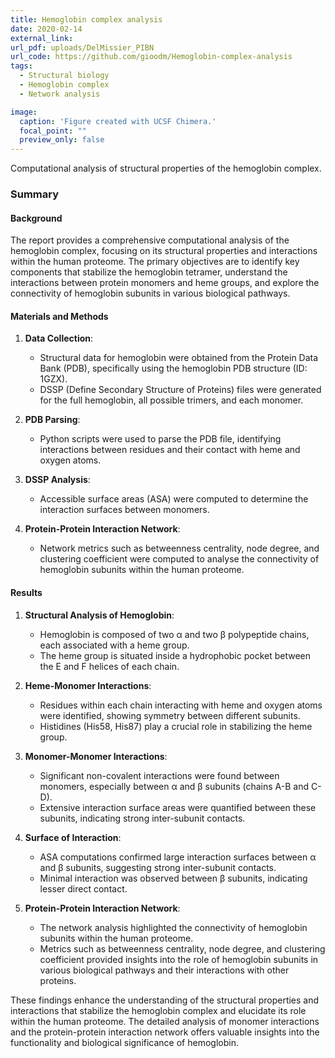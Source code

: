 ```yaml
---
title: Hemoglobin complex analysis
date: 2020-02-14
external_link: 
url_pdf: uploads/DelMissier_PIBN
url_code: https://github.com/gioodm/Hemoglobin-complex-analysis
tags:
  - Structural biology
  - Hemoglobin complex
  - Network analysis

image:
  caption: 'Figure created with UCSF Chimera.'
  focal_point: ""
  preview_only: false
---
```


Computational analysis of structural properties of the hemoglobin complex.

### Summary

#### **Background**
The report provides a comprehensive computational analysis of the hemoglobin complex, focusing on its structural properties and interactions within the human proteome. The primary objectives are to identify key components that stabilize the hemoglobin tetramer, understand the interactions between protein monomers and heme groups, and explore the connectivity of hemoglobin subunits in various biological pathways.

#### **Materials and Methods**
1. **Data Collection**:
   - Structural data for hemoglobin were obtained from the Protein Data Bank (PDB), specifically using the hemoglobin PDB structure (ID: 1GZX).
   - DSSP (Define Secondary Structure of Proteins) files were generated for the full hemoglobin, all possible trimers, and each monomer.

2. **PDB Parsing**:
   - Python scripts were used to parse the PDB file, identifying interactions between residues and their contact with heme and oxygen atoms.

3. **DSSP Analysis**:
   - Accessible surface areas (ASA) were computed to determine the interaction surfaces between monomers.

4. **Protein-Protein Interaction Network**:
   - Network metrics such as betweenness centrality, node degree, and clustering coefficient were computed to analyse the connectivity of hemoglobin subunits within the human proteome.

#### **Results**
1. **Structural Analysis of Hemoglobin**:
   - Hemoglobin is composed of two α and two β polypeptide chains, each associated with a heme group.
   - The heme group is situated inside a hydrophobic pocket between the E and F helices of each chain.

2. **Heme-Monomer Interactions**:
   - Residues within each chain interacting with heme and oxygen atoms were identified, showing symmetry between different subunits.
   - Histidines (His58, His87) play a crucial role in stabilizing the heme group.

3. **Monomer-Monomer Interactions**:
   - Significant non-covalent interactions were found between monomers, especially between α and β subunits (chains A-B and C-D).
   - Extensive interaction surface areas were quantified between these subunits, indicating strong inter-subunit contacts.

4. **Surface of Interaction**:
   - ASA computations confirmed large interaction surfaces between α and β subunits, suggesting strong inter-subunit contacts.
   - Minimal interaction was observed between β subunits, indicating lesser direct contact.

5. **Protein-Protein Interaction Network**:
   - The network analysis highlighted the connectivity of hemoglobin subunits within the human proteome.
   - Metrics such as betweenness centrality, node degree, and clustering coefficient provided insights into the role of hemoglobin subunits in various biological pathways and their interactions with other proteins.

These findings enhance the understanding of the structural properties and interactions that stabilize the hemoglobin complex and elucidate its role within the human proteome. The detailed analysis of monomer interactions and the protein-protein interaction network offers valuable insights into the functionality and biological significance of hemoglobin.

